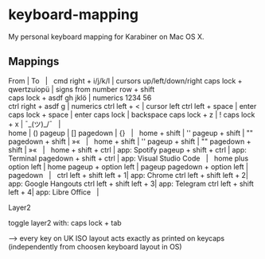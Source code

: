 # keyboard-mapping
My personal keyboard mapping for Karabiner on Mac OS X.

## Mappings

From                      | To 
&nbsp;                    | &nbsp; 
cmd right + i/j/k/l       | cursors up/left/down/right
caps lock + qwertzuiopü   | signs from number row + shift  
caps lock + asdf gh jklö  | numerics 1234 56  
ctrl right + asdf g       | numerics
ctrl left + <             | cursor left
ctrl left + space         | enter
caps lock + space         | enter
caps lock                 | backspace
caps lock + z             | !
caps lock + x             | ¯\_(ツ)_/¯
&nbsp;                    | &nbsp;  
home                      | ()
pageup                    | []
pagedown                  | {}
&nbsp;                    | &nbsp;
home + shift              | ''
pageup + shift            | ""
pagedown + shift          | »«
&nbsp;                    | &nbsp;
home + shift              | ''
pageup + shift            | ""
pagedown + shift          | »«
&nbsp;                    | &nbsp;
home + shift + ctrl       | app: Spotify
pageup + shift + ctrl     | app: Terminal
pagedown + shift + ctrl   | app: Visual Studio Code
&nbsp; | &nbsp;
home plus option left     | home
pageup + option left      | pageup
pagedown + option left    | pagedown
&nbsp;                    | &nbsp;
ctrl left + shift left + 1| app: Chrome
ctrl left + shift left + 2| app: Google Hangouts
ctrl left + shift left + 3| app: Telegram 
ctrl left + shift left + 4| app: Libre Office
&nbsp;                    | &nbsp;


Layer2

toggle layer2 with: caps lock + tab

--> every key on UK ISO layout acts exactly as printed on keycaps (independently from choosen keyboard layout in OS)



